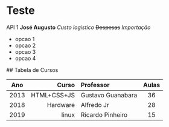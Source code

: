 # Teste
API 1
**José Augusto**
*Custo logistico*
~~Despesas~~
_*Importação*_
* opcao 1
 * opcao 2
 * opcao 3
*   opcao 4


   \## Tabela de Cursos

Ano| Curso | Professor | Aulas
:---: | ---:| :--- | :---:
2013 | HTML+CSS+JS | Gustavo Guanabara | 36
2018 | Hardware  | Alfredo  Jr| 28
2019 | linux | Ricardo Pinheiro | 15




